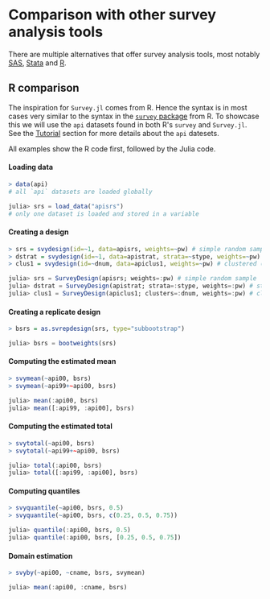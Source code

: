 # Comparison with other survey analysis tools

There are multiple alternatives that offer survey analysis tools, most notably
[SAS](https://support.sas.com/rnd/app/stat/procedures/SurveyAnalysis.html),
[Stata](https://www.stata.com/features/survey-methods/) and
[R](https://CRAN.R-project.org/package=survey).

## R comparison

The inspiration for `Survey.jl` comes from R. Hence the syntax is in most cases
very similar to the syntax in the [`survey` package](https://cran.r-project.org/web/packages/survey/survey.pdf)
from R. To showcase this we will use the `api` datasets found in both R's
`survey` and `Survey.jl`. See the [Tutorial](@ref) section for more details about
the `api` datesets.

All examples show the R code first, followed by the Julia code.

#### Loading data

```R
> data(api)
# all `api` datasets are loaded globally
```

```julia
julia> srs = load_data("apisrs")
# only one dataset is loaded and stored in a variable
```

#### Creating a design

```R
> srs = svydesign(id=~1, data=apisrs, weights=~pw) # simple random sample
> dstrat = svydesign(id=~1, data=apistrat, strata=~stype, weights=~pw) # stratified
> clus1 = svydesign(id=~dnum, data=apiclus1, weights=~pw) # clustered (one stage)
```

```julia
julia> srs = SurveyDesign(apisrs; weights=:pw) # simple random sample
julia> dstrat = SurveyDesign(apistrat; strata=:stype, weights=:pw) # stratified
julia> clus1 = SurveyDesign(apiclus1; clusters=:dnum, weights=:pw) # clustered (one stage)
```

#### Creating a replicate design

```R
> bsrs = as.svrepdesign(srs, type="subbootstrap")
```

```julia
julia> bsrs = bootweights(srs)
```

#### Computing the estimated mean

```R
> svymean(~api00, bsrs)
> svymean(~api99+~api00, bsrs)
```

```julia
julia> mean(:api00, bsrs)
julia> mean([:api99, :api00], bsrs)
```

#### Computing the estimated total

```R
> svytotal(~api00, bsrs)
> svytotal(~api99+~api00, bsrs)
```

```julia
julia> total(:api00, bsrs)
julia> total([:api99, :api00], bsrs)
```

#### Computing quantiles

```R
> svyquantile(~api00, bsrs, 0.5)
> svyquantile(~api00, bsrs, c(0.25, 0.5, 0.75))
```

```julia
julia> quantile(:api00, bsrs, 0.5)
julia> quantile(:api00, bsrs, [0.25, 0.5, 0.75])
```

#### Domain estimation

```R
> svyby(~api00, ~cname, bsrs, svymean)
```

```julia
julia> mean(:api00, :cname, bsrs)
```
